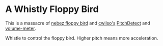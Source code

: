 A Whistly Floppy Bird
=========
This is a massacre of [nebez floppy bird](https://github.com/nebez/floppybird) and
[cwilso's](https://github.com/cwilso) [PitchDetect](https://github.com/cwilso/PitchDetect)
and [volume-meter](https://github.com/cwilso/volume-meter).

Whistle to control the floppy bird. Higher pitch means more acceleration.
